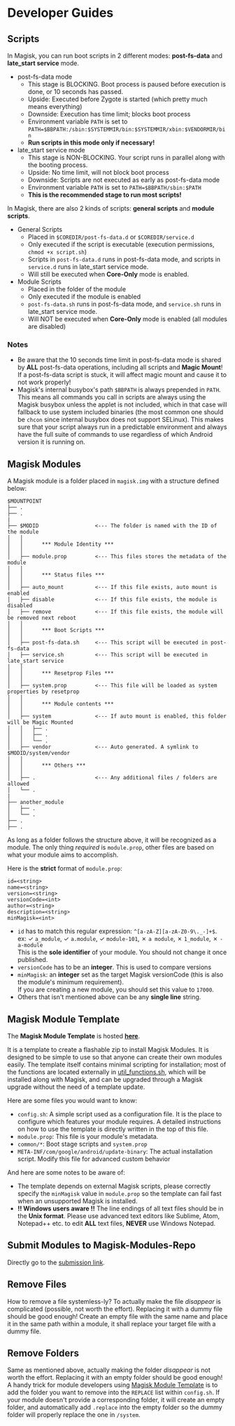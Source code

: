 # Developer Guides
## Scripts
In Magisk, you can run boot scripts in 2 different modes: **post-fs-data** and **late_start service** mode.

- post-fs-data mode
    - This stage is BLOCKING. Boot process is paused before execution is done, or 10 seconds has passed.
    - Upside: Executed before Zygote is started (which pretty much means everything)
    - Downside: Execution has time limit; blocks boot process
    - Environment variable `PATH` is set to `PATH=$BBPATH:/sbin:$SYSTEMMIR/bin:$SYSTEMMIR/xbin:$VENDORMIR/bin`
    - **Run scripts in this mode only if necessary!**
- late_start service mode
    - This stage is NON-BLOCKING. Your script runs in parallel along with the booting process.
    - Upside: No time limit, will not block boot process
    - Downside: Scripts are not executed as early as post-fs-data mode
    - Environment variable `PATH` is set to `PATH=$BBPATH/sbin:$PATH`
    - **This is the recommended stage to run most scripts!**

In Magisk, there are also 2 kinds of scripts: **general scripts** and **module scripts**.

- General Scripts
    - Placed in `$COREDIR/post-fs-data.d` or `$COREDIR/service.d`
    - Only executed if the script is executable (execution permissions, `chmod +x script.sh`)
    - Scripts in `post-fs-data.d` runs in post-fs-data mode, and scripts in `service.d` runs in late_start service mode.
    - Will still be executed when **Core-Only** mode is enabled.
- Module Scripts
    - Placed in the folder of the module
    - Only executed if the module is enabled
    - `post-fs-data.sh` runs in post-fs-data mode, and `service.sh` runs in late_start service mode.
    - Will NOT be executed when **Core-Only** mode is enabled (all modules are disabled)

### Notes
- Be aware that the 10 seconds time limit in post-fs-data mode is shared by **ALL** post-fs-data operations, including all scripts and **Magic Mount**! If a post-fs-data script is stuck, it will affect magic mount and cause it to not work properly!
- Magisk's internal busybox's path `$BBPATH` is always prepended in `PATH`. This means all commands you call in scripts are always using the Magisk busybox unless the applet is not included, which in that case will fallback to use system included binaries (the most common one should be `chcon` since internal busybox does not support SELinux). This makes sure that your script always run in a predictable environment and always have the full suite of commands to use regardless of which Android version it is running on.


## Magisk Modules
A Magisk module is a folder placed in `magisk.img` with a structure defined below:

```
$MOUNTPOINT
├── .
├── .
|
├── $MODID                  <--- The folder is named with the ID of the module
│   │
│   │      *** Module Identity ***
│   │
│   ├── module.prop         <--- This files stores the metadata of the module
│   │
│   │      *** Status files ***
│   │
│   ├── auto_mount          <--- If this file exists, auto mount is enabled
│   ├── disable             <--- If this file exists, the module is disabled
│   ├── remove              <--- If this file exists, the module will be removed next reboot
│   │
│   │      *** Boot Scripts ***
│   │
│   ├── post-fs-data.sh     <--- This script will be executed in post-fs-data
│   ├── service.sh          <--- This script will be executed in late_start service
│   │
│   │      *** Resetprop Files ***
│   │
│   ├── system.prop         <--- This file will be loaded as system properties by resetprop
│   │
│   │      *** Module contents ***
│   │
│   ├── system              <--- If auto mount is enabled, this folder will be Magic Mounted
│   │   ├── .
│   │   ├── .
│   │   └── .
│   ├── vendor              <--- Auto generated. A symlink to $MODID/system/vendor
│   │
│   │      *** Others ***
│   │
│   ├── .                   <--- Any additional files / folders are allowed
│   └── .
|
├── another_module
│   ├── .
│   └── .
├── .
├── .
```
As long as a folder follows the structure above, it will be recognized as a module. The only thing *required* is `module.prop`, other files are based on what your module aims to accomplish.

Here is the **strict** format of `module.prop`:

```
id=<string>
name=<string>
version=<string>
versionCode=<int>
author=<string>
description=<string>
minMagisk=<int>
```
- `id` has to match this regular expression: `^[a-zA-Z][a-zA-Z0-9\._-]+$`.  
ex: ✓ `a_module`, ✓ `a.module`, ✓ `module-101`, ✗ `a module`, ✗ `1_module`, ✗ `-a-module`  
This is the **sole identifier** of your module. You should not change it once published.
- `versionCode` has to be an **integer**. This is used to compare versions
- `minMagisk`: an **integer** set as the target Magisk versionCode (this is also the module's minimum requirement).  
If you are creating a new module, you should set this value to `17000`.
- Others that isn't mentioned above can be any **single line** string.

## Magisk Module Template
The **Magisk Module Template** is hosted **[here](https://github.com/topjohnwu/magisk-module-template)**.

It is a template to create a flashable zip to install Magisk Modules. It is designed to be simple to use so that anyone can create their own modules easily. The template itself contains minimal scripting for installation; most of the functions are located externally in [util_functions.sh](https://github.com/topjohnwu/Magisk/blob/master/scripts/util_functions.sh), which will be installed along with Magisk, and can be upgraded through a Magisk upgrade without the need of a template update.

Here are some files you would want to know:

- `config.sh`: A simple script used as a configuration file. It is the place to configure which features your module requires. A detailed instructions on how to use the template is directly written in the top of this file.
- `module.prop`: This file is your module's metadata.
- `common/*`: Boot stage scripts and `system.prop`
- `META-INF/com/google/android/update-binary`: The actual installation script. Modify this file for advanced custom behavior

And here are some notes to be aware of:

- The template depends on external Magisk scripts, please correctly specify the `minMagisk` value in `module.prop` so the template can fail fast when an unsupported Magisk is installed.
- **!! Windows users aware !!** The line endings of all text files should be in the **Unix format**. Please use advanced text editors like Sublime, Atom, Notepad++ etc. to edit **ALL** text files, **NEVER** use Windows Notepad.

## Submit Modules to Magisk-Modules-Repo
Directly go to the [submission link](https://github.com/Magisk-Modules-Repo/submission).

## Remove Files
How to remove a file systemless-ly? To actually make the file *disappear* is complicated (possible, not worth the effort). Replacing it with a dummy file should be good enough! Create an empty file with the same name and place it in the same path within a module, it shall replace your target file with a dummy file.

## Remove Folders
Same as mentioned above, actually making the folder *disappear* is not worth the effort. Replacing it with an empty folder should be good enough! A handy trick for module developers using [Magisk Module Template](https://github.com/topjohnwu/magisk-module-template) is to add the folder you want to remove into the `REPLACE` list within `config.sh`. If your module doesn't provide a corresponding folder, it will create an empty folder, and automatically add `.replace` into the empty folder so the dummy folder will properly replace the one in `/system`.
